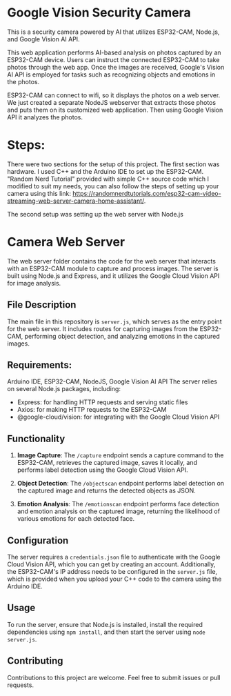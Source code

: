 # Google Vision Security Camera
This is a security camera powered by AI that utilizes ESP32-CAM, Node.js, and Google Vision AI API.

This web application performs AI-based analysis on photos captured by an ESP32-CAM device. Users can instruct the connected ESP32-CAM to take photos through the web app. Once the images are received, Google's Vision AI API is employed for tasks such as recognizing objects and emotions in the photos.

ESP32-CAM can connect to wifi, so it displays the photos on a web server. We just created a separate NodeJS webserver that extracts those photos and puts them on its customized web application. Then using Google Vision API it analyzes the photos.

# Steps:
There were two sections for the setup of this project. The first section was hardware. I used C++ and the Arduino IDE to set up the ESP32-CAM. "Random Nerd Tutorial" provided with simple C++ source code which I modified to suit my needs, you can also follow the steps of setting up your camera using this link: https://randomnerdtutorials.com/esp32-cam-video-streaming-web-server-camera-home-assistant/.

The second setup was setting up the web server with Node.js

# Camera Web Server

The web server folder contains the code for the web server that interacts with an ESP32-CAM module to capture and process images. The server is built using Node.js and Express, and it utilizes the Google Cloud Vision API for image analysis.

## File Description
The main file in this repository is `server.js`, which serves as the entry point for the web server. It includes routes for capturing images from the ESP32-CAM, performing object detection, and analyzing emotions in the captured images.

## Requirements:
Arduino IDE, ESP32-CAM, NodeJS, Google Vision AI API
The server relies on several Node.js packages, including:
- Express: for handling HTTP requests and serving static files
- Axios: for making HTTP requests to the ESP32-CAM
- @google-cloud/vision: for integrating with the Google Cloud Vision API

## Functionality
1. **Image Capture**: The `/capture` endpoint sends a capture command to the ESP32-CAM, retrieves the captured image, saves it locally, and performs label detection using the Google Cloud Vision API.

2. **Object Detection**: The `/objectscan` endpoint performs label detection on the captured image and returns the detected objects as JSON.

3. **Emotion Analysis**: The `/emotionscan` endpoint performs face detection and emotion analysis on the captured image, returning the likelihood of various emotions for each detected face.

## Configuration
The server requires a `credentials.json` file to authenticate with the Google Cloud Vision API, which you can get by creating an account. Additionally, the ESP32-CAM's IP address needs to be configured in the `server.js` file, which is provided when you upload your C++ code to the camera using the Arduino IDE.

## Usage
To run the server, ensure that Node.js is installed, install the required dependencies using `npm install`, and then start the server using `node server.js`.

## Contributing
Contributions to this project are welcome. Feel free to submit issues or pull requests.
